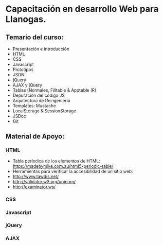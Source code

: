 # Capacitación en desarrollo Web para Llanogas.


## Temario del curso:

* Presentación e introducción
* HTML
* CSS
* Javascript
* Prototipos
* JSON
* jQuery
* AJAX y jQuery
* Tablas (Normales, Filltable & Apptable (R)
* Depuración del código JS
* Arquitectura de Reingeniería
* Templates: Mustache
* LocalStorage & SessionStorage
* JSDoc
* Git

## Material de Apoyo:

### HTML
* Tabla períodica de los elementos de HTML: https://madebymike.com.au/html5-periodic-table/
* Herramientas para verificar la accesibilidad de un sitio web:
 * http://www.tawdis.net/
 * http://validator.w3.org/unicorn/
 * http://examinator.ws/


### CSS


### Javascript


### jQuery


### AJAX

